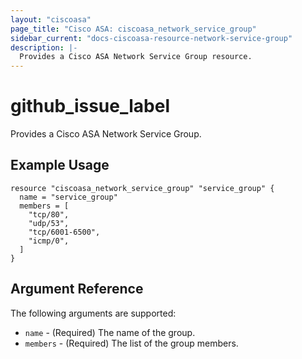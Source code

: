 ```yaml
---
layout: "ciscoasa"
page_title: "Cisco ASA: ciscoasa_network_service_group"
sidebar_current: "docs-ciscoasa-resource-network-service-group"
description: |-
  Provides a Cisco ASA Network Service Group resource.
---
```


# github_issue_label

Provides a Cisco ASA Network Service Group.

## Example Usage

```hcl
resource "ciscoasa_network_service_group" "service_group" {
  name = "service_group"
  members = [
    "tcp/80",
    "udp/53",
    "tcp/6001-6500",
    "icmp/0",
  ]
}
```

## Argument Reference

The following arguments are supported:

* `name` - (Required) The name of the group.
* `members` - (Required) The list of the group members.
